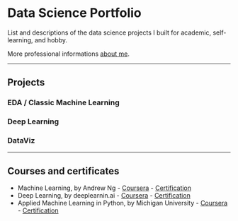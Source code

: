 # Data Science Portfolio
List and descriptions of the data science projects I built for academic, self-learning, and hobby.

More professional informations [about me](linkedin.com/valentin.defour).

---

## Projects

### EDA / Classic Machine Learning

### Deep Learning

### DataViz

---

## Courses and certificates

- Machine Learning, by Andrew Ng - [Coursera](https://www.coursera.org/learn/machine-learning) - [Certification](...)
- Deep Learning, by deeplearnin.ai - [Coursera](https://www.coursera.org/specializations/deep-learning) - [Certification](...)
- Applied Machine Learning in Python, by Michigan University - [Coursera](https://www.coursera.org/learn/python-machine-learning) - [Certification](https://coursera.org/share/95631028fbced47b039fb464cb37af17)
